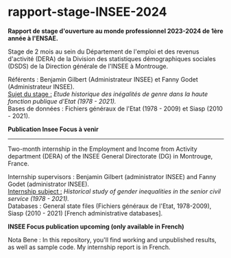 # rapport-stage-INSEE-2024
**Rapport de stage d'ouverture au monde professionnel 2023-2024 de 1ère année à l'ENSAE.** 

Stage de 2 mois au sein du Département de l'emploi et des revenus d'activité (DERA) de la Division des statistiques démographiques sociales (DSDS) de la Direction générale de l'INSEE à Montrouge.  

Référents : Benjamin Gilbert (Administrateur INSEE) et Fanny Godet (Administrateur INSEE).  
<u>Sujet du stage :</u> *Etude historique des inégalités de genre dans la haute fonction publique d'Etat (1978 - 2021).*    
Bases de données : Fichiers généraux de l'Etat (1978 - 2009) et Siasp (2010 - 2021).  

**Publication Insee Focus à venir**

________________


Two-month internship in the Employment and Income from Activity department (DERA) of the INSEE General Directorate (DG) in Montrouge, France. 

Internship supervisors : Benjamin Gilbert (administrator INSEE) and Fanny Godet (administrator INSEE).  
<u> Internship subject :</u> *Historical study of gender inequalities in the senior civil service (1978 - 2021).*  
Databases : General state files (Fichiers généraux de l'Etat, 1978-2009), Siasp (2010 - 2021) [French administrative databases].


**INSEE Focus publication upcoming (only available in French)**



Nota Bene : In this repository, you'll find working and unpublished results, as well as sample code. My internship report is in French.
